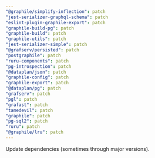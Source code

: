 ```yaml
---
"@graphile/simplify-inflection": patch
"jest-serializer-graphql-schema": patch
"eslint-plugin-graphile-export": patch
"graphile-build-pg": patch
"graphile-build": patch
"graphile-utils": patch
"jest-serializer-simple": patch
"@grafserv/persisted": patch
"postgraphile": patch
"ruru-components": patch
"pg-introspection": patch
"@dataplan/json": patch
"graphile-config": patch
"graphile-export": patch
"@dataplan/pg": patch
"grafserv": patch
"pgl": patch
"grafast": patch
"tamedevil": patch
"graphile": patch
"pg-sql2": patch
"ruru": patch
"@graphile/lru": patch
---
```


Update dependencies (sometimes through major versions).
